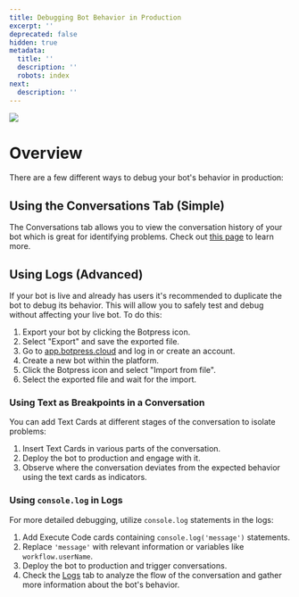```yaml
---
title: Debugging Bot Behavior in Production
excerpt: ''
deprecated: false
hidden: true
metadata:
  title: ''
  description: ''
  robots: index
next:
  description: ''
---
```

![](https://files.readme.io/eab228a-image.png)

# Overview

There are a few different ways to debug your bot's behavior in production:

## Using the Conversations Tab (Simple)

The Conversations tab allows you to view the conversation history of your bot which is great for identifying problems. Check out [this page](../docs/see-your-bot-conversations) to learn more.

## Using Logs (Advanced)

If your bot is live and already has users it's recommended to duplicate the bot to debug its behavior. This will allow you to safely test and debug without affecting your live bot. To do this:

1. Export your bot by clicking the Botpress icon.
2. Select "Export" and save the exported file.
3. Go to [app.botpress.cloud](https://app.botpress.cloud) and log in or create an account.
4. Create a new bot within the platform.
5. Click the Botpress icon and select "Import from file".
6. Select the exported file and wait for the import.

### Using Text as Breakpoints in a Conversation

You can add Text Cards at different stages of the conversation to isolate problems:

1. Insert Text Cards in various parts of the conversation.
2. Deploy the bot to production and engage with it.
3. Observe where the conversation deviates from the expected behavior using the text cards as indicators.

### Using `console.log` in Logs

For more detailed debugging, utilize `console.log` statements in the logs:

1. Add Execute Code cards containing `console.log('message')` statements.
2. Replace `'message'` with relevant information or variables like `workflow.userName`.
3. Deploy the bot to production and trigger conversations.
4. Check the [Logs](../docs/admin-logs) tab to analyze the flow of the conversation and gather more information about the bot's behavior.
